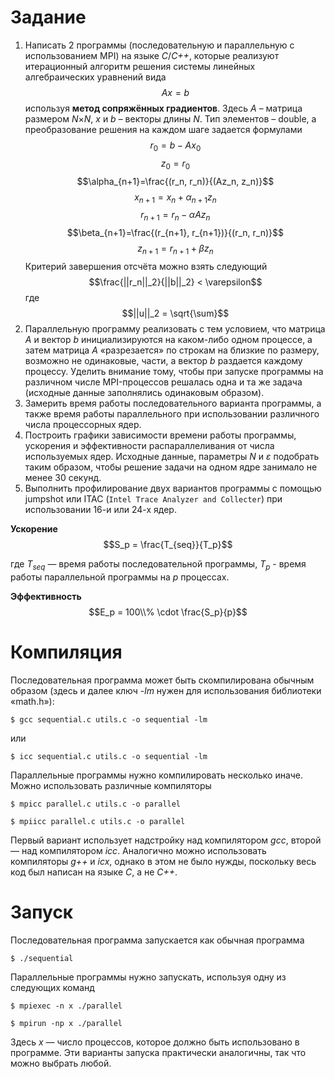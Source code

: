 # Задание

1. Написать 2 программы (последовательную и параллельную с использованием MPI) на языке *C*/*C++*, которые реализуют итерационный алгоритм решения системы линейных алгебраических уравнений вида
$$Ax = b$$
используя **метод сопряжённых градиентов**. Здесь *A* – матрица размером *N*×*N*, *x* и *b* – векторы длины *N*. Тип элементов – double, а преобразование решения на каждом шаге задается формулами 
$$r_0 = b - Ax_0$$
$$z_0=r_0$$
$$\alpha_{n+1}=\frac{(r_n, r_n)}{(Az_n, z_n)}$$
$$x_{n+1}=x_n + \alpha_{n+1}z_n$$
$$r_{n+1}=r_n-\alpha A z_n$$
$$\beta_{n+1}=\frac{(r_{n+1}, r_{n+1})}{(r_n, r_n)}$$
$$z_{n+1}=r_{n+1} + \beta z_n$$
Критерий завершения отсчёта можно взять следующий
$$\frac{||r_n||_2}{||b||_2} < \varepsilon$$
где
$$||u||_2 = \sqrt{\sum}$$
2. Параллельную программу реализовать с тем условием, что матрица *A* и вектор *b* инициализируются на каком-либо одном процессе, а затем матрица *A* «разрезается» по строкам на близкие по размеру, возможно не одинаковые, части, а вектор *b* раздается каждому процессу. Уделить внимание тому, чтобы при запуске программы на различном
числе MPI-процессов решалась одна и та же задача (исходные данные заполнялись одинаковым образом).
3. Замерить время работы последовательного варианта программы, а также время работы параллельного при использовании различного числа процессорных ядер.
4. Построить графики зависимости времени работы программы, ускорения и эффективности распараллеливания от числа используемых ядер. Исходные данные, параметры *N* и *ε* подобрать таким образом, чтобы решение задачи на одном ядре занимало не менее 30 секунд.
5. Выполнить профилирование двух вариантов программы с помощью jumpshot или ITAC (`Intel Trace Analyzer and Collecter`) при использовании 16-и или 24-х ядер.

**Ускорение**
$$S_p = \frac{T_{seq}}{T_p}$$

где $T_{seq}$ — время работы последовательной программы, $T_p$ - время работы параллельной программы на *p* процессах.

**Эффективность**
$$E_p = 100\\% \cdot \frac{S_p}{p}$$

# Компиляция
Последовательная программа может быть скомпилирована обычным образом (здесь и далее ключ *-lm* нужен для использования библиотеки «math.h»):

    $ gcc sequential.c utils.c -o sequential -lm

или

    $ icc sequential.c utils.c -o sequential -lm

Параллельные программы нужно компилировать несколько иначе. Можно использовать различные компиляторы

    $ mpicc parallel.c utils.c -o parallel

    $ mpiicc parallel.c utils.c -o parallel

Первый вариант использует надстройку над компилятором *gcc*, второй — над компилятором *icc*. Аналогично можно использовать компиляторы *g++* и *icx*, однако в этом не было нужды, поскольку весь код был написан на языке *C*, а не *C++*. 

# Запуск
Последовательная программа запускается как обычная программа

    $ ./sequential

Параллельные программы нужно запускать, используя одну из следующих команд

    $ mpiexec -n x ./parallel

    $ mpirun -np x ./parallel

Здесь *x* — число процессов, которое должно быть использовано в программе. Эти варианты запуска практически аналогичны, так что можно выбрать любой.
